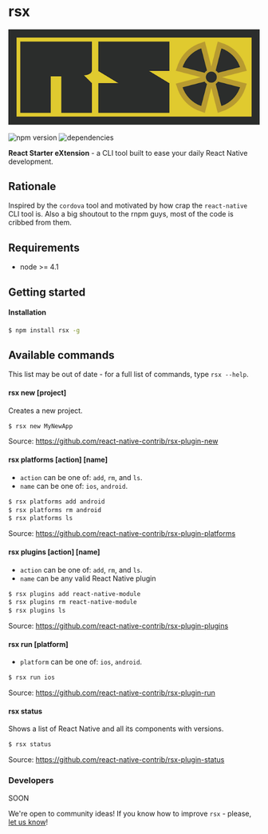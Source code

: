 # rsx

![rsx logo](assets/img/logo.png)

![npm version](https://img.shields.io/npm/v/rsx.svg)
![dependencies](https://img.shields.io/david/react-native-contrib/rsx.svg)
<!-- [![Code Climate](https://codeclimate.com/github/rnpm/rnpm/badges/gpa.svg)](https://codeclimate.com/github/rnpm/rnpm)
[![Test Coverage](https://codeclimate.com/github/rnpm/rnpm/badges/coverage.svg)](https://codeclimate.com/github/rnpm/rnpm/coverage)
[![Circle CI](https://img.shields.io/circleci/project/rnpm/rnpm/master.svg)](https://circleci.com/gh/rnpm/rnpm) -->

**React Starter eXtension** - a CLI tool built to ease your daily React Native development.

## Rationale

Inspired by the `cordova` tool and motivated by how crap the `react-native` CLI tool is. Also a big shoutout to the rnpm guys, most of the code is cribbed from them.

## Requirements

- node >= 4.1

## Getting started

#### Installation
```bash
$ npm install rsx -g
```

## Available commands

This list may be out of date - for a full list of commands, type `rsx --help`.

#### rsx new [project]
Creates a new project.

```bash
$ rsx new MyNewApp
```

Source: https://github.com/react-native-contrib/rsx-plugin-new

#### rsx platforms [action] [name]
- `action` can be one of: `add`, `rm`, and `ls`.
- `name` can be one of: `ios`, `android`.

```bash
$ rsx platforms add android
$ rsx platforms rm android
$ rsx platforms ls
```

Source: https://github.com/react-native-contrib/rsx-plugin-platforms

#### rsx plugins [action] [name]
- `action` can be one of: `add`, `rm`, and `ls`.
- `name` can be any valid React Native plugin

```bash
$ rsx plugins add react-native-module
$ rsx plugins rm react-native-module
$ rsx plugins ls
```

Source: https://github.com/react-native-contrib/rsx-plugin-plugins

#### rsx run [platform]
- `platform` can be one of: `ios`, `android`.

```bash
$ rsx run ios
```

Source: https://github.com/react-native-contrib/rsx-plugin-run

#### rsx status
Shows a list of React Native and all its components with versions.

```bash
$ rsx status
```

Source: https://github.com/react-native-contrib/rsx-plugin-status

### Developers

SOON

We're open to community ideas! If you know how to improve `rsx` - please, [let us know](https://github.com/react-native-contrib/rsx/issues/new)!
